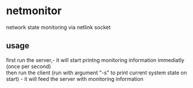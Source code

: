 # netmonitor
network state monitoring via netlink socket


## usage
first run the server,- it will start printng monitoring information immediatly (once per second)  
then run the client (run with argument "-s" to print current system state on start) - it will feed the server with monitoring information
